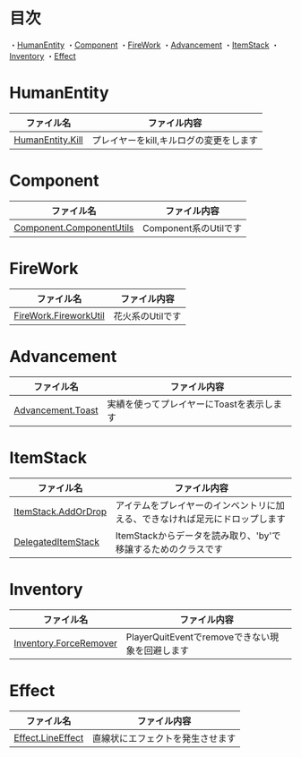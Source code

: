 # 目次

・[HumanEntity](https://github.com/Bun133/BukkitFly/blob/main/Functions.md#humanentity)
・[Component](https://github.com/Bun133/BukkitFly/blob/main/Functions.md#component)
・[FireWork](https://github.com/Bun133/BukkitFly/blob/main/Functions.md#firework)
・[Advancement](https://github.com/Bun133/BukkitFly/blob/main/Functions.md#advancement)
・[ItemStack](https://github.com/Bun133/BukkitFly/blob/main/Functions.md#itemstack)
・[Inventory](https://github.com/Bun133/BukkitFly/blob/main/Functions.md#inventory)
・[Effect](https://github.com/Bun133/BukkitFly/blob/main/Functions.md#effect)

# HumanEntity

| ファイル名                                                                                                                            | ファイル内容                 |
|----------------------------------------------------------------------------------------------------------------------------------|------------------------|
| [HumanEntity.Kill](https://github.com/Bun133/BukkitFly/blob/main/src/main/java/com/github/bun133/bukkitfly/entity/human/Kill.kt) | プレイヤーをkill,キルログの変更をします |

# Component

| ファイル名                                                                                                                                           | ファイル内容            |
|-------------------------------------------------------------------------------------------------------------------------------------------------|-------------------|
| [Component.ComponentUtils](https://github.com/Bun133/BukkitFly/blob/main/src/main/java/com/github/bun133/bukkitfly/component/ComponentUtils.kt) | Component系のUtilです |

# FireWork

| ファイル名                                                                                                                                            | ファイル内容     |
|--------------------------------------------------------------------------------------------------------------------------------------------------|------------|
| [FireWork.FireworkUtil](https://github.com/Bun133/BukkitFly/blob/main/src/main/java/com/github/bun133/bukkitfly/entity/firework/FireworkUtil.kt) | 花火系のUtilです |

# Advancement

| ファイル名                                                                                                                             | ファイル内容                  |
|-----------------------------------------------------------------------------------------------------------------------------------|-------------------------|
| [Advancement.Toast](https://github.com/Bun133/BukkitFly/blob/main/src/main/java/com/github/bun133/bukkitfly/advancement/Toast.kt) | 実績を使ってプレイヤーにToastを表示します |

# ItemStack

| ファイル名                                                                                                                                     | ファイル内容                                 |
|-------------------------------------------------------------------------------------------------------------------------------------------|----------------------------------------|
| [ItemStack.AddOrDrop](https://github.com/Bun133/BukkitFly/blob/main/src/main/java/com/github/bun133/bukkitfly/stack/AddOrDrop.kt)         | アイテムをプレイヤーのインベントリに加える、できなければ足元にドロップします |
| [DelegatedItemStack](https://github.com/Bun133/BukkitFly/blob/main/src/main/java/com/github/bun133/bukkitfly/stack/DelegatedItemStack.kt) | ItemStackからデータを読み取り、'by'で移譲するためのクラスです  |

# Inventory

| ファイル名                                                                                                                                              | ファイル内容                             |
|----------------------------------------------------------------------------------------------------------------------------------------------------|------------------------------------|
| [Inventory.ForceRemover](https://github.com/Bun133/BukkitFly/blob/main/src/main/java/com/github/bun133/bukkitfly/inventory/player/ForceRemover.kt) | PlayerQuitEventでremoveできない現象を回避します |

# Effect

| ファイル名                                                                                                                             | ファイル内容           |
|-----------------------------------------------------------------------------------------------------------------------------------|------------------|
| [Effect.LineEffect](https://github.com/Bun133/BukkitFly/blob/main/src/main/java/com/github/bun133/bukkitfly/effect/LineEffect.kt) | 直線状にエフェクトを発生させます |